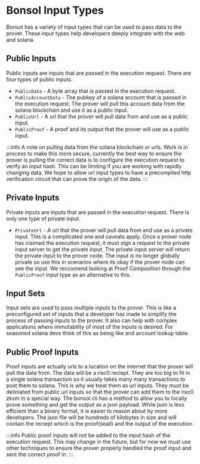 # Bonsol Input Types
Bonsol has a variety of input types that can be used to pass data to the prover. These input types help developers deeply integrate with the web and solana.

## Public Inputs
Public inputs are inputs that are passed in the execution request. There are four types of public inputs.
* `PublicData` - A byte array that is passed in the execution request. 
* `PublicAccountData` - The pubkey of a solana account that is passed in the execution request. The prover will pull this account data from the solana blockchain and use it as a public input.
* `PublicUrl` - A url that the prover will pull data from and use as a public input.
* `PublicProof` - A proof and its output that the prover will use as a public input.

:::info
A note on pulling data from the solana blockchain or urls. Work is in process to make this more secure, currently the best way to ensure the prover is pulling the correct data is to configure the execution request to verify an input hash. This can be limiting if you are working with rapidly changing data. We hope to allow url input types to have a precompiled http verification circuit that can prove the origin of the data.
:::

## Private Inputs
Private inputs are inputs that are passed in the execution request. There is only one type of private input.

* `PrivateUrl` - A url that the prover will pull data from and use as a private input. This is a complicated one and caveats apply. Once a prover node has claimed the execution request, it must sign a request to the private input server to get the private input. The private input server will return the private input to the prover node. The input is no longer globally private so use this in scenarios where its okay if the prover node can see the input. We reccomend looking at Proof Composition through the `PublicProof` input type as an alternative to this.

## Input Sets

Input sets are used to pass multiple inputs to the prover. This is like a preconfigured set of inputs that a developer has made to simplify the process of passing inputs to the prover. It also can help with complex applications where immutability of most of the inputs is desired. For seasoned solana devs think of this as being like and account lookup table.

## Public Proof Inputs
Proof inputs are actually urls to a location on the internet that the prover will pull the data from. The data will be a risc0 reciept. They are too big to fit in a single solana transaction so it usually takes many many transactions to post them to solana. This is why we treat them as url inputs. They must be deliniated from public url inputs so that the prover can add them to the risc0 zkvm in a special way. The bonsol cli has a method to allow you to locally prove something and get the output as a json payload. While json is less efficient than a binary format, it is easier to reason about by more developers. The json file will be hundreds of kilobytes in size and will contain the reciept which is the proof(seail) and the output of the execution.

:::info
Public proof inputs will not be added to the input hash of the execution request. This may change in the future, but for now we must use other techniques to ensure the prover properly handled the proof input and sent the correct proof in. 
:::



